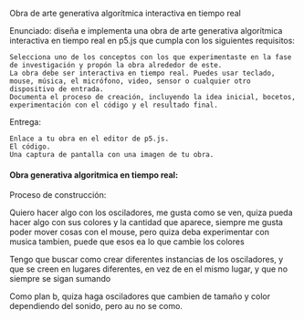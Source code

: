 Obra de arte generativa algorítmica interactiva en tiempo real

Enunciado: diseña e implementa una obra de arte generativa algorítmica interactiva en tiempo real en p5.js que cumpla con los siguientes requisitos:

    Selecciona uno de los conceptos con los que experimentaste en la fase de investigación y propón la obra alrededor de este.
    La obra debe ser interactiva en tiempo real. Puedes usar teclado, mouse, música, el micrófono, video, sensor o cualquier otro dispositivo de entrada.
    Documenta el proceso de creación, incluyendo la idea inicial, bocetos, experimentación con el código y el resultado final.

Entrega:

    Enlace a tu obra en el editor de p5.js.
    El código.
    Una captura de pantalla con una imagen de tu obra.

#### Obra generativa algoritmica en tiempo real:

Proceso de construcción:

Quiero hacer algo con los osciladores, me gusta como se ven, quiza pueda hacer algo con sus colores y la cantidad que aparece, siempre me gusta poder mover cosas con el mouse, pero quiza deba experimentar con musica tambien, puede que esos ea lo que cambie los colores

Tengo que buscar como crear diferentes instancias de los osciladores, y que se creen en lugares diferentes, en vez de en el mismo lugar, y que no siempre se sigan sumando

Como plan b, quiza haga osciladores que cambien de tamaño y color dependiendo del sonido, pero au  no se como.
